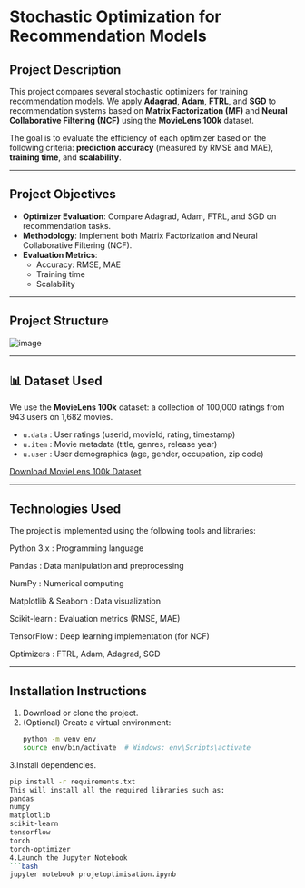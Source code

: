 #  Stochastic Optimization for Recommendation Models

##  Project Description

This project compares several stochastic optimizers for training recommendation models. We apply **Adagrad**, **Adam**, **FTRL**, and **SGD** to recommendation systems based on **Matrix Factorization (MF)** and **Neural Collaborative Filtering (NCF)** using the **MovieLens 100k** dataset.

The goal is to evaluate the efficiency of each optimizer based on the following criteria: **prediction accuracy** (measured by RMSE and MAE), **training time**, and **scalability**.

---

##  Project Objectives

- **Optimizer Evaluation**: Compare Adagrad, Adam, FTRL, and SGD on recommendation tasks.
- **Methodology**: Implement both Matrix Factorization and Neural Collaborative Filtering (NCF).
- **Evaluation Metrics**:
  - Accuracy: RMSE, MAE  
  - Training time  
  - Scalability

---

##  Project Structure

![image](https://github.com/user-attachments/assets/cd0f15ca-c2e1-4280-a5c1-38226b6fdc01)

---

## 📊 Dataset Used

We use the **MovieLens 100k** dataset: a collection of 100,000 ratings from 943 users on 1,682 movies.

- `u.data` : User ratings (userId, movieId, rating, timestamp)
- `u.item` : Movie metadata (title, genres, release year)
- `u.user` : User demographics (age, gender, occupation, zip code)

[Download MovieLens 100k Dataset](https://grouplens.org/datasets/movielens/100k/)

---

##  Technologies Used

The project is implemented using the following tools and libraries:

Python 3.x : Programming language

Pandas : Data manipulation and preprocessing

NumPy : Numerical computing

Matplotlib & Seaborn : Data visualization

Scikit-learn : Evaluation metrics (RMSE, MAE)

TensorFlow : Deep learning implementation (for NCF)

Optimizers : FTRL, Adam, Adagrad, SGD

---

##  Installation Instructions

1. Download or clone the project.
2. (Optional) Create a virtual environment:
   ```bash
   python -m venv env
   source env/bin/activate  # Windows: env\Scripts\activate
3.Install dependencies.
  ```bash
  pip install -r requirements.txt
This will install all the required libraries such as:
pandas
numpy
matplotlib
scikit-learn
tensorflow
torch
torch-optimizer
4.Launch the Jupyter Notebook
  ```bash
  jupyter notebook projetoptimisation.ipynb


